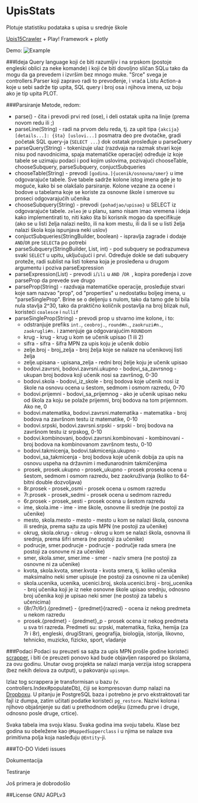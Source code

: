 # UpisStats
Plotuje statistiku podataka s upisa u srednje škole

[Upis15Crawler](https://github.com/luq-0/Upis15Crawler) + Play! Framework + plotly

Demo: ![Example](http://i.imgur.com/RXxeoiC.png)

###Ideja
Query language koji će biti razumljiv i na srpskom (postoje engleski oblici za neke komande) i koji će biti dovoljno sličan SQLu tako da mogu da ga prevedem i izvršim bez mnogo muke. "Srce" svega je controllers.Parser koji zapravo radi to prevođenje, i vraća Listu Action-a koje u sebi sadrže tip upita, SQL query i broj osa i njihova imena, uz boju ako je tip upita PLOT.


###Parsiranje
Metode, redom:
- parse() - čita i prevodi prvi red (ose), i deli ostatak upita na linije (prema novom redu ili ;)
- parseLine(String) - radi na prvom delu reda, tj. za upit tipa `{akcija} [details...]: {šta} [uslovi...]` posmatra deo pre dvotačke, gradi početak SQL query-ja (`SELECT ...`) dok ostatak prosleđuje u parseQuery
- parseQuery(String) - tokenizuje ulaz (razdvaja na razmak stvari koje nisu pod navodnicima, spaja matematičke operacije) određuje iz koje tabele se uzimaju podaci i pod kojim uslovima, pozivajući chooseTable, chooseSubquery, parseSubquery, conjuctSubqueries
- chooseTable(String) - prevodi `[godina.]{ucenik/osnovna/smer}` u ime odgovarajuće tabele. Sve tabele sadrže kolone istog imena gde je to moguće, kako bi se olakšalo parsiranje. Kolone vezane za ocene i bodove u tabelama koje se koriste za osnovne škole i smerove su proseci odgovarajućih učenika
- chooseSubquery(String) - prevodi `{pohadjao/upisao}` u SELECT iz odgovarajuće tabele. `zeleo` je u planu, samo nisam imao vremena i ideja kako implementirati to, niti kako šta bi korisnik mogao da specifikuje (ako se u listi želja nalazi nešto, ili na kom mestu, ili da li se u listi želja nalazi škola koja ispunjava neki uslov)
- conjuctSubqueries(StringBuilder, boolean) - ispravlja zagrade i dodaje `AND`/`OR` pre `SELECT`a po potrebi
- parseSubquery(StringBuilder, List<String>, int) - pod subquery se podrazumeva svaki `SELECT` u upitu, uključujući i prvi. Određuje dokle se dati subquery proteže, radi sublist na listi tokena koja je prosleđena u drugom argumentu i poziva parseExpression 
- parseExpression(List<String>) - prevodi `i`/`ili` u `AND `/`OR `, kopira poređenja i zove parseProp da prevede sve drugo
- parseProp(String) - razdvaja matematičke operacije, prosleđuje stvari koje sam nazvao "prop", od "properties" u nedostatku boljeg imena, u "parseSingleProp". Brine se o deljenju s nulom, tako da tamo gde bi bila nula stavlja 2^30, tako da praktično količnik postavlja na broj blizak nuli, koristeći `coalesce` i `nullif`
- parseSingleProp(String) - prevodi prop u stvarno ime kolone, i to:
  - odstranjuje prefiks `int.`, `ceobroj.`, `round#n.`, `zaokruzi#n.`, `zaokrugli#n.` i zamenjuje ga odgovarajućim `ROUND`om
  - krug - krug - krug u kom se učenik upisao (1 ili 2)
  - sifra - sifra - šifra MPN za upis koju je učenik dobio
  - zelje.broj - broj_zelja - broj želja koje se nalaze na učenikovoj listi želja
  - zelje.upisana - upisana_zelja - redni broj želje koju je učenik upisao
  - bodovi.zavrsni, bodovi.zavrsni.ukupno - bodovi_sa_zavrsnog - ukupan broj bodova koji učenik nosi sa završnog, 0-30
  - bodovi.skola - bodovi_iz_skole - broj bodova koje učenik nosi iz škole na osnovu ocena u šestom, sedmom i osmom razredu, 0-70
  - bodovi.prijemni - bodovi_sa_prijemnog - ako je učenik upisao neku od škola za koju se polaže prijemni, broj bodova na tom prijemnom. Ako ne, 0
  - bodovi.matematika, bodovi.zavrsni.matematika - matematika - broj bodova na završnom testu iz matematike, 0-10
  - bodovi.srpski, bodovi.zavrsni.srpski - srpski - broj bodova na završnom testu iz srpskog, 0-10
  - bodovi.kombinovani, bodovi.zavrsni.kombinovani - kombinovani - broj bodova na kombinovanom završnom testu, 0-10
  - bodovi.takmicenja, bodovi.takmicenja.ukupno - bodovi_sa_takmicenja - broj bodova koje učenik dobija za upis na osnovu uspeha na državnim i međunarodnim takmičenjima
  - prosek, prosek.ukupno - prosek_ukupno - prosek proseka ocena u šestom, sedmom i osmom razredu, bez zaokruživanja (koliko to 64-bitni double dozvoljava)
  - 8r.prosek - prosek_osmi - prosek ocena u osmom razredu
  - 7r.prosek - prosek_sedmi - prosek ocena u sedmom razredu
  - 6r.prosek - prosek_sesti - prosek ocena u šestom razredu
  - ime, skola.ime - ime - ime škole, osnovne ili srednje (ne postoji za učenike)
  - mesto, skola.mesto - mesto - mesto u kom se nalazi škola, osnovna ili srednja, prema sajtu za upis MPN (ne postoji za učenike)
  - okrug, skola.okrug - okrug - okrug u kom se nalazi škola, osnovna ili srednja, prema šifri smera (ne postoji za učenike)
  - podrucje, smer.podrucje - podrucje - područje rada smera (ne postoji za osnovne ni za učenike)
  - smer, skola.smer, smer.ime - smer - naziv smera (ne postoji za osnovne ni za učenike)
  - kvota, skola.kvota, smer.kvota - kvota smera, tj. koliko učenika maksimalno neki smer upisuje (ne postoji za osnovne ni za učenike)
  - skola.ucenika, ucenika, ucenici.broj, skola.ucenici.broj - broj_ucenika - broj učenika koji je iz neke osnovne škole upisao srednju, odnosno broj učenika koji je upisao neki smer (ne postoji za tabelu s učenicima)
  - {8r/7r/6r}.{predmet} - {predmet}{razred} - ocena iz nekog predmeta u nekom razredu
  - prosek.{predmet} - {predmet}_p - prosek ocena iz nekog predmeta u sva tri razreda. Predmeti su: srpski, matematika, fizika, hemija (za 7r i 8r), engleski, drugiStrani, geografija, biologija, istorija, likovno, tehnicko, muzicko, fizicko, sport, vladanje
   
  
###Podaci
Podaci su preuzeti sa sajta za upis MPN prošle godine koristeći [scrapper](https://github.com/luq-0/Upis15Crawler), i biti će preuzeti ponovo kad bude objavljen raspored po školama, za ovu godinu. Unutar ovog projekta se nalazi manja verzija istog scrappera (bez nekih delova za output), u pakovanju `upismpn`.

Izlaz tog scrappera je transformisan u bazu (v. controllers.Index#populateDb), čiji se kompresovan dump nalazi na [Dropboxu](https://www.dropbox.com/s/9dhp48bgy8p16vz/upisdb060217.tar.xz?dl=0). U pitanju je PostgreSQL baza i potrebno je prvo ekstraktovati tar fajl iz dumpa, zatim učitati podatke koristeći `pg_restore`. Nazivi kolona i njihovo objašnjenje su dati u prethodnom odeljku (između prve i druge, odnosno posle druge, crtice).

Svaka tabela ima svoju klasu. Svaka godina ima svoju tabelu. Klase bez godina su obeležene kao `@MappedSupperclass` i u njima se nalaze sva primitivna polja koja nasleđuju `@Entity`-ji.

###TO-DO
Videti issues

Dokumentacija

Testiranje

Još primera je dobrodošlo

##License
GNU AGPLv3
